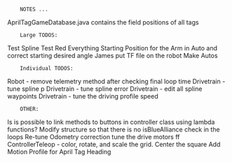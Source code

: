         NOTES ...
AprilTagGameDatabase.java contains the field positions of all tags

        Large TODOS:
Test Spline
Test Red Everything
Starting Position for the Arm in Auto and correct starting desired angle
James put TF file on the robot
Make Autos

        Individual TODOS:
Robot - remove telemetry method after checking final loop time
Drivetrain - tune spline p
Drivetrain - tune spline error
Drivetrain - edit all spline waypoints
Drivetrain - tune the driving profile speed

        OTHER:
Is is possible to link methods to buttons in controller class using lambda functions?
Modify structure so that there is no isBlueAlliance check in the loops
Re-tune Odometry correction
tune the drive motors ff
ControllerTeleop - color, rotate, and scale the grid. Center the square
Add Motion Profile for April Tag Heading
